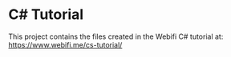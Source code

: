 # C# Tutorial

This project contains the files created in the Webifi C# tutorial at:
https://www.webifi.me/cs-tutorial/